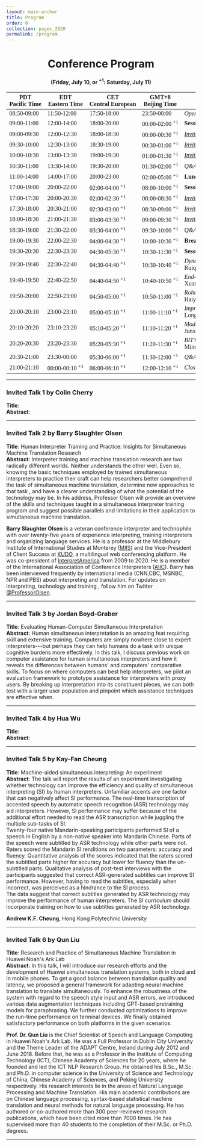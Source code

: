 ```yaml
---
layout: main-anchor
title: Program
order: 0
collection: pages_2020
permalink: /program
---
```



<h1 class='my-center'>Conference Program</h1>
<h4 class='my-center'>(Friday, July 10, or <sup>+1</sup>: Saturday, July 11)</h4>


<style>
	table {
		/*table-layout: fixed;*/
		/*width: 80%;*/
		white-space: nowrap;

	}
	h1.my-center, h4.my-center {
		text-align:center;
	}
	th {
		text-align:center;
	}
	td,th {
		font-family: "Times New Roman";
	}
	I {
		font-family: "Times New Roman";
		font-style: italic;
	}
</style>


<table>
<thead>
<tr><th>PDT<br>Pacific Time  </th><th>EDT<br>Eastern Time      </th><th>CET<br>Central European  </th><th>GMT+8<br>Beijing Time    </th><th>                                                                                                                                                                            </th></tr>
</thead>
<tbody>
<tr><td>08:50-09:00          </td><td>11:50-12:00              </td><td>17:50-18:00              </td><td>23:50-00:00              </td><td><I>Opening Remarks</I>                                                                                                                                                      </td></tr>
<tr><td>09:00-11:00          </td><td>12:00-14:00              </td><td>18:00-20:00              </td><td>00:00-02:00 <sup>+1</sup></td><td><b>Session 1 (chair: Liang Huang)</b>                                                                                                                                       </td></tr>
<tr><td>09:00-09:30          </td><td>12:00-12:30              </td><td>18:00-18:30              </td><td>00:00-00:30 <sup>+1</sup></td><td><I><a href="https://autosimtrans.github.io/program#invited-talk-1-by-colin-cherry">Invited Talk 1: Colin Cherry</a></I>                                                     </td></tr>
<tr><td>09:30-10:00          </td><td>12:30-13:00              </td><td>18:30-19:00              </td><td>00:30-01:00 <sup>+1</sup></td><td><I><a href="https://autosimtrans.github.io/program#invited-talk-2-by-barry-slaughter-olsen">Invited Talk 2: Barry Slaughter Olsen</a></I>                                   </td></tr>
<tr><td>10:00-10:30          </td><td>13:00-13:30              </td><td>19:00-19:30              </td><td>01:00-01:30 <sup>+1</sup></td><td><I><a href="https://autosimtrans.github.io/program#invited-talk-3-by-jordan-boyd-graber">Invited Talk 3: Jordan Boyd-Graber</a></I>                                         </td></tr>
<tr><td>10:30-11:00          </td><td>13:30-14:00              </td><td>19:30-20:00              </td><td>01:30-02:00 <sup>+1</sup></td><td><I>Q&A</I>                                                                                                                                                                  </td></tr>
<tr><td>11:00-14:00          </td><td>14:00-17:00              </td><td>20:00-23:00              </td><td>02:00-05:00 <sup>+1</sup></td><td><b>Lunch</b>                                                                                                                                                                </td></tr>
<tr><td>17:00-19:00          </td><td>20:00-22:00              </td><td>02:00-04:00 <sup>+1</sup></td><td>08:00-10:00 <sup>+1</sup></td><td><b>Session 2 (chair: Colin Cherry)</b>                                                                                                                                      </td></tr>
<tr><td>17:00-17:30          </td><td>20:00-20:30              </td><td>02:00-02:30 <sup>+1</sup></td><td>08:00-08:30 <sup>+1</sup></td><td><I><a href="https://autosimtrans.github.io/program#invited-talk-4-by-hua-wu">Invited Talk 4: Hua Wu</a></I>                                                                 </td></tr>
<tr><td>17:30-18:00          </td><td>20:30-21:00              </td><td>02:30-03:00 <sup>+1</sup></td><td>08:30-09:00 <sup>+1</sup></td><td><I><a href="https://autosimtrans.github.io/program#invited-talk-5-by-kay-fan-cheung">Invited Talk 5: Kay-Fan Cheung</a></I>                                                 </td></tr>
<tr><td>18:00-18:30          </td><td>21:00-21:30              </td><td>03:00-03:30 <sup>+1</sup></td><td>09:00-09:30 <sup>+1</sup></td><td><I><a href="https://autosimtrans.github.io/program#invited-talk-6-by-qun-liu">Invited Talk 6: Qun Liu</a></I>                                                               </td></tr>
<tr><td>18:30-19:00          </td><td>21:30-22:00              </td><td>03:30-04:00 <sup>+1</sup></td><td>09:30-10:00 <sup>+1</sup></td><td><I>Q&A</I>                                                                                                                                                                  </td></tr>
<tr><td>19:00-19:30          </td><td>22:00-22:30              </td><td>04:00-04:30 <sup>+1</sup></td><td>10:00-10:30 <sup>+1</sup></td><td><b>Break</b>                                                                                                                                                                </td></tr>
<tr><td>19:30-20:30          </td><td>22:30-23:30              </td><td>04:30-05:30 <sup>+1</sup></td><td>10:30-11:30 <sup>+1</sup></td><td><b>Session 3: Research Paper and System Description (chair: Zhongjun He)</b>                                                                                                </td></tr>
<tr><td>19:30-19:40          </td><td>22:30-22:40              </td><td>04:30-04:40 <sup>+1</sup></td><td>10:30-10:40 <sup>+1</sup></td><td><I>Dynamic Sentence Boundary Detection for Simultaneous Translation</I><br>Ruiqing Zhang and Chuanqiang Zhang                                                               </td></tr>
<tr><td>19:40-19:50          </td><td>22:40-22:50              </td><td>04:40-04:50 <sup>+1</sup></td><td>10:40-10:50 <sup>+1</sup></td><td><I>End-to-End Speech Translation with Adversarial Training</I><br>Xuancai Li, Chen Kehai, Tiejun Zhao and Muyun Yang                                                        </td></tr>
<tr><td>19:50-20:00          </td><td>22:50-23:00              </td><td>04:50-05:00 <sup>+1</sup></td><td>10:50-11:00 <sup>+1</sup></td><td><I>Robust Neural Machine Translation with ASR Errors</I><br>Haiyang Xue, Yang Feng, Shuhao Gu and Wei Chen                                                                  </td></tr>
<tr><td>20:00-20:10          </td><td>23:00-23:10              </td><td>05:00-05:10 <sup>+1</sup></td><td>11:00-11:10 <sup>+1</sup></td><td><I>Improving Autoregressive NMT with Non-Autoregressive Model</I><br>Long Zhou, Jiajun Zhang and Chengqing Zong                                                             </td></tr>
<tr><td>20:10-20:20          </td><td>23:10-23:20              </td><td>05:10-05:20 <sup>+1</sup></td><td>11:10-11:20 <sup>+1</sup></td><td><I>Modeling Discourse Structure for Document-level Neural Machine Translation</I><br>Junxuan Chen, Xiang Li, Jiarui Zhang, Chulun Zhou, Jianwei Cui, Bin Wang and Jinsong Su</td></tr>
<tr><td>20:20-20:30          </td><td>23:20-23:30              </td><td>05:20-05:30 <sup>+1</sup></td><td>11:20-11:30 <sup>+1</sup></td><td><I>BIT’s system for the AutoSimTrans 2020</I><br>Minqin Li, Haodong Cheng, Yuanjie Wang, Sijia Zhang, Liting Wu and Yuhang Guo                                              </td></tr>
<tr><td>20:30-21:00          </td><td>23:30-00:00              </td><td>05:30-06:00 <sup>+1</sup></td><td>11:30-12:00 <sup>+1</sup></td><td><I>Q&A</I>                                                                                                                                                                  </td></tr>
<tr><td>21:00-21:10          </td><td>00:00-00:10 <sup>+1</sup></td><td>06:00-06:10 <sup>+1</sup></td><td>12:00-12:10 <sup>+1</sup></td><td><I>Closing Remarks (Hua Wu)</I>                                                                                                                                             </td></tr>
</tbody>
</table>

---
### Invited Talk 1 by Colin Cherry
**Title**:   
**Abstract**:


---

### Invited Talk 2 by Barry Slaughter Olsen

 
**Title**: Human Interpreter Training and Practice: Insights for Simultaneous Machine Translation Research  
**Abstract**:
Interpreter training and machine translation research are two radically different worlds. Neither understands the other well. Even so, knowing the basic techniques employed by trained simultaneous interpreters to practice their craft can help researchers better comprehend the task of simultaneous machine translation, determine new approaches to that task , and have a clearer understanding of what the potential of the technology may be. In his address, Professor Olsen will provide an overview of the skills and techniques taught in a simultaneous interpreter training program and suggest possible parallels and limitations in their application to simultaneous machine translation.
 
**Barry Slaughter Olsen** is a veteran conference interpreter and technophile with over twenty-five years of experience interpreting, training interpreters and organizing language services. He is a professor at the Middlebury Institute of International Studies at Monterey ([MIIS](http://www.miis.edu/)) and the Vice-President of Client Success at [KUDO](http://www.kudoway.com/), a multilingual web conferencing platform. He was co-president of [InterpretAmerica](http://www.interpretamerica.com/) from 2009 to 2020. He is a member of the International Association of Conference Interpreters ([AIIC](http://www.aiic.net/)). Barry has been interviewed frequently by international media (CNN,CBC, MSNBC, NPR and PBS) about interpreting and translation. For updates on interpreting, technology and training , follow him on Twitter [@ProfessorOlsen](https://twitter.com/ProfessorOlsen).

---
### Invited Talk 3 by Jordan Boyd-Graber

**Title**: Evaluating Human-Computer Simultaneous Interpretation  
**Abstract**: 
Human simultaneous interpretation is an amazing feat requiring skill and extensive training.  Computers are simply nowhere close to expert interpreters---but perhaps they can help humans do a task with unique cognitive burdens more effectively.  In this talk, I discuss previous work on computer assistance for human simultaneous interpreters and how it reveals the differences between humans' and computers' comparative skills.  To focus on where computers can best help interpreters, we pilot an evaluation framework to prototype assistance for interpreters with proxy users.  By breaking up interpretation into its constituent pieces, we can both test with a larger user population and pinpoint which assistance techniques are effective when.

---
### Invited Talk 4 by Hua Wu
**Title**:   
**Abstract**:


---
### Invited Talk 5 by Kay-Fan Cheung
**Title**: Machine-aided simultaneous interpreting: An experiment  
**Abstract**:
The talk will report the results of an experiment investigating whether technology can improve the efficiency and quality of simultaneous interpreting (SI) by human interpreters. Unfamiliar accents are one factor that can negatively affect SI performance. The real-time transcription of accented speech by automatic speech recognition (ASR) technology may aid interpreters. However, SI performance may suffer because of the additional effort needed to read the ASR transcription while juggling the multiple sub-tasks of SI.  
Twenty-four native Mandarin-speaking participants performed SI of a speech in English by a non-native speaker into Mandarin Chinese. Parts of the speech were subtitled by ASR technology while other parts were not. Raters scored the Mandarin SI renditions on two parameters: accuracy and fluency. Quantitative analysis of the scores indicated that the raters scored the subtitled parts higher for accuracy but lower for fluency than the un-subtitled parts. Qualitative analysis of post-test interviews with the participants suggested that correct ASR-generated subtitles can improve SI performance. However, having to read the subtitles, especially when incorrect, was perceived as a hindrance to the SI process.   
The data suggest that correct subtitles generated by ASR technology may improve the performance of human interpreters. The SI curriculum should incorporate training on how to use subtitles generated by ASR technology. 

**Andrew K.F. Cheung**, Hong Kong Polytechnic University

---
### Invited Talk 6 by Qun Liu

**Title**: Research and Practice of Simultaneous Machine Translation in Huawei Noah's Ark Lab  
**Abstract**: 
In this talk, I will introduce our research efforts and the development of Huawei simultaneous translation systems, both in cloud and in mobile phones.  To get a good balance between translation quality and latency, we proposed a general framework for adapting neural machine translation to translate simultaneously. To enhance the robustness of the system with regard to the speech style input and ASR errors, we introduced various data augmentation techniques including GPT-based pretraining models for paraphrasing. We further conducted optimizations to improve the run-time performance on terminal devices.  We finally obtained satisfactory performance on both platforms in the given scenarios.


**Prof. Dr. Qun Liu** is the Chief Scientist of Speech and Language Computing in Huawei Noah's Ark Lab.  He was a Full Professor in Dublin City University and the Theme Leader of the ADAPT Centre, Ireland during July 2012 and June 2018. Before that, he was as a Professor in the Institute of Computing Technology (ICT), Chinese Academy of Sciences for 20 years, where he founded and led the ICT NLP Research Group. He obtained his B.Sc., M.Sc. and Ph.D. in computer science in the University of Science and Technology of China, Chinese Academy of Sciences, and Peking University respectively. His research interests lie in the areas of Natural Language Processing and Machine Translation.  His main academic contributions are on Chinese language processing, syntax-based statistical machine translation and neural methods for natural language processing.  He has authored or co-authored more than 300 peer-reviewed research publications, which have been cited more than 7000 times. He has supervised more than 40 students to the completion of their M.Sc. or Ph.D. degrees. 




---
